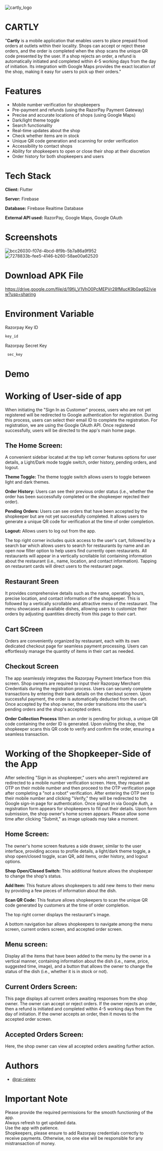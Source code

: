 ![cartly_logo](https://github.com/rai-rajeev/Cartly/assets/106883666/ba68add7-7c40-4e9b-bf71-a9420b0d4457)
# CARTLY
"**Cartly** is a mobile application that enables users to place prepaid food orders at outlets within their locality. Shops can accept or reject these orders, and the order is completed when the shop scans the unique QR code presented by the user. If a shop rejects an order, a refund is automatically initiated and completed within 4-5 working days from the day of initiation. Its integration with Google Maps provides the exact location of the shop, making it easy for users to pick up their orders."
# Features
+ Mobile number verification for shopkeepers
+ Pre-payment and refunds (using the RazorPay Payment Gateway)
+ Precise and accurate locations of shops (using Google Maps)
+ Dark/light theme toggle
+ Search functionality
+ Real-time updates about the shop
+ Check whether items are in stock
+ Unique QR code generation and scanning for order verification
+ Accessibility to contact shops
+ Ability for shopkeepers to open or close their shop at their discretion
+ Order history for both shopkeepers and users
# Tech Stack
**Client:** Flutter

**Server:** Firebase

**Database:** Firebase Realtime Database

**External API used:** RazorPay, Google Maps, Google OAuth
# Screenshots
![bcc26030-f07d-4bcd-8f9b-5b7a86a9f952](https://github.com/user-attachments/assets/d2b5bc69-8900-4fab-aac2-0eaab82407f3)&nbsp;&nbsp;&nbsp;&nbsp;&nbsp;&nbsp;![7278833b-fee5-4146-b260-58ae00a62520](https://github.com/user-attachments/assets/9e50e91e-7671-4c1f-bc7f-74b54f00a48b)
# Download APK File
https://drive.google.com/file/d/19fji_V1VhO0PcMEPVr28fMucK9b0ag62/view?usp=sharing
# Environment Variable
 Razorpay Key ID
 ```bash
 key_id
```
Razorpay Secret Key
```bash
 sec_key
```
# Demo
# Working of User-side of app
When initiating the "Sign In as Customer" process, users who are not yet registered will be redirected to Google authentication for registration. During this process, users can select their email ID to complete the registration. For registration, we are using the Google OAuth API. Once registered successfully, users will be directed to the app's main home page.
## The Home Screen:
A convenient sidebar located at the top left corner features options for user details, a Light/Dark mode toggle switch, order history, pending orders, and logout.

**Theme Toggle:** The theme toggle switch allows users to toggle between light and dark themes.

**Order History:** Users can see their previous order status (i.e., whether the order has been successfully completed or the shopkeeper rejected their order).

**Pending Orders:** Users can see orders that have been accepted by the shopkeeper but are not yet successfully completed. It allows users to generate a unique QR code for verification at the time of order completion.

**Logout:** Allows users to log out from the app.

The top right corner includes quick access to the user's cart, followed by a search bar which allows users to search for restaurants by name and an open now filter option to help users find currently open restaurants. All restaurants will appear in a vertically scrollable list containing information about the restaurant (i.e., name, location, and contact information). Tapping on restaurant cards will direct users to the restaurant page.
 ## Restaurant Sreen
 It provides comprehensive details such as the name, operating hours, precise location, and contact information of the shopkeeper. This is followed by a vertically scrollable and attractive menu of the restaurant. The menu showcases all available dishes, allowing users to customize their orders by adjusting quantities directly from this page to their cart.
 ## Cart SCreen 
Orders are conveniently organized by restaurant, each with its own dedicated checkout page for seamless payment processing. Users can effortlessly manage the quantity of items in their cart as needed.
## Checkout Screen
The app seamlessly integrates the Razorpay Payment Interface from this screen. Shop owners are required to input their Razorpay Merchant Credentials during the registration process. Users can securely complete transactions by entering their bank details on the checkout screen. Upon successful payment, the order is automatically deducted from the cart. Once accepted by the shop owner, the order transitions into the user's pending orders and the shop's accepted orders.

**Order Collection Process** When an order is pending for pickup, a unique QR code containing the order ID is generated. Upon visiting the shop, the shopkeeper scans this QR code to verify and confirm the order, ensuring a seamless transaction.
# Working of the Shopkeeper-Side of the App
After selecting "Sign in as shopkeeper," users who aren't registered are redirected to a mobile number verification screen. Here, they request an OTP on their mobile number and then proceed to the OTP verification page after completing a "not a robot" verification. After entering the OTP sent to their mobile number and clicking "Verify," they will be redirected to the Google sign-in page for authentication. Once signed in via Google Auth, a registration form appears for shopkeepers to fill out their details. Upon form submission, the shop owner's home screen appears. Please allow some time after clicking "Submit," as image uploads may take a moment.
## Home Screen:
The owner's home screen features a side drawer, similar to the user interface, providing access to profile details, a light/dark theme toggle, a shop open/closed toggle, scan QR, add items, order history, and logout options.

**Shop Open/Closed Switch:** This additional feature allows the shopkeeper to change the shop's status.

**Add Item:** This feature allows shopkeepers to add new items to their menu by providing a few pieces of information about the dish.

**Scan QR Code:** This feature allows shopkeepers to scan the unique QR code generated by customers at the time of order completion.

The top right corner displays the restaurant's image.

A bottom navigation bar allows shopkeepers to navigate among the menu screen, current orders screen, and accepted order screen.
## Menu screen:
Display all the items that have been added to the menu by the owner in a vertical manner, containing information about the dish (i.e., name, price, suggested time, image), and a button that allows the owner to change the status of the dish (i.e., whether it is in stock or not).
## Current Orders Screen:
This page displays all current orders awaiting responses from the shop owner. The owner can accept or reject orders. If the owner rejects an order, then a refund is initiated and completed within 4-5 working days from the day of initiation. If the owner accepts an order, then it moves to the accepted order screen.
## Accepted Orders Screen:
Here, the shop owner can view all accepted orders awaiting further action.
# Authors
+ [@rai-rajeev](https://github.com/rai-rajeev)
# Important Note 
Please provide the required permissions for the smooth functioning of the app.<br/>
Always refresh to get updated data.<br/> 
 Use the app with patience.<br/>
 Shopkeepers, please ensure to add Razorpay credentials correctly to receive payments. Otherwise, no one else will be responsible for any mistransaction of money. 




  
